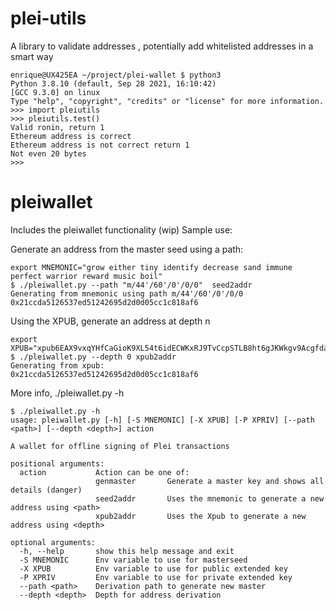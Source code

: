 # plei-utils
A library to validate addresses , potentially add whitelisted addresses in a smart way

```
enrique@UX425EA ~/project/plei-wallet $ python3
Python 3.8.10 (default, Sep 28 2021, 16:10:42) 
[GCC 9.3.0] on linux
Type "help", "copyright", "credits" or "license" for more information.
>>> import pleiutils
>>> pleiutils.test()
Valid ronin, return 1
Ethereum address is correct
Ethereum address is not correct return 1
Not even 20 bytes
>>>
```
# pleiwallet
Includes the pleiwallet functionality (wip)
Sample use:

Generate an address from the master seed using a path:
```
export MNEMONIC="grow either tiny identify decrease sand immune perfect warrior reward music boil"
$ ./pleiwallet.py --path "m/44'/60'/0'/0/0"  seed2addr
Generating from mnemonic using path m/44'/60'/0'/0/0
0x21ccda5126537ed51242695d2d0d05cc1c818af6
```

Using the XPUB, generate an address at depth n
```
export XPUB="xpub6EAX9vxqYHfCaGioK9XL54t6idECWKxRJ9TvCcpSTLB8ht6gJKWkgv9AcgfdaVLbLsZehC6UyAc2hs4wkWpaokXm5UmD2Uz7kRqVGh4mLW6"
$ ./pleiwallet.py --depth 0 xpub2addr
Generating from xpub:
0x21ccda5126537ed51242695d2d0d05cc1c818af6
```

More info, ./pleiwallet.py -h
```
$ ./pleiwallet.py -h
usage: pleiwallet.py [-h] [-S MNEMONIC] [-X XPUB] [-P XPRIV] [--path <path>] [--depth <depth>] action

A wallet for offline signing of Plei transactions

positional arguments:
  action           Action can be one of: 
                   genmaster       Generate a master key and shows all details (danger) 
                   seed2addr       Uses the mnemonic to generate a new address using <path>
                   xpub2addr       Uses the Xpub to generate a new address using <depth>

optional arguments:
  -h, --help       show this help message and exit
  -S MNEMONIC      Env variable to use for masterseed
  -X XPUB          Env variable to use for public extended key
  -P XPRIV         Env variable to use for private extended key
  --path <path>    Derivation path to generate new master
  --depth <depth>  Depth for address derivation
```



